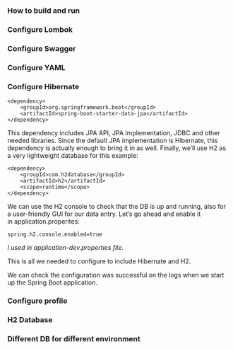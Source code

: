 ### How to build and run
### Configure Lombok
### Configure Swagger
### Configure YAML
### Configure Hibernate
```
<dependency>
    <groupId>org.springframework.boot</groupId>
    <artifactId>spring-boot-starter-data-jpa</artifactId>
</dependency>
```
This dependency includes JPA API, JPA Implementation, JDBC and other needed libraries. Since the default JPA implementation is Hibernate,
this dependency is actually enough to bring it in as well.
Finally, we’ll use H2 as a very lightweight database for this example:
```
<dependency>
    <groupId>com.h2database</groupId>
    <artifactId>h2</artifactId>
    <scope>runtime</scope>
</dependency>
```
We can use the H2 console to check that the DB is up and running, also for a user-friendly GUI for our data entry. 
Let’s go ahead and enable it in application.properites:
```
spring.h2.console.enabled=true
```
_I used in application-dev.properties file._

This is all we needed to configure to include Hibernate and H2.

We can check the configuration was successful on the logs when we start up the Spring Boot application.
### Configure profile
### H2 Database
### Different DB for different environment

